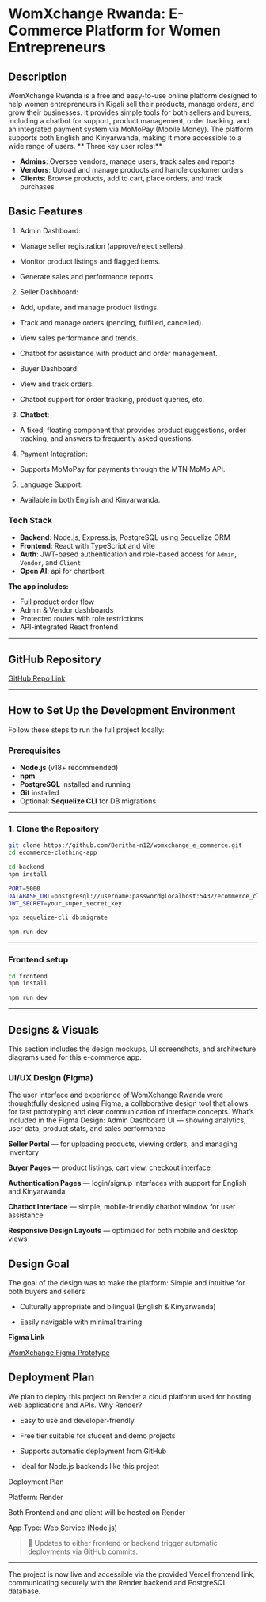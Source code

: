 # WomXchange Rwanda: E-Commerce Platform for Women Entrepreneurs

## Description
WomXchange Rwanda is a free and easy-to-use online platform designed to help women entrepreneurs in Kigali sell their products, manage orders, and grow their businesses. It provides simple tools for both sellers and buyers, including a chatbot for support, product management, order tracking, and an integrated payment system via MoMoPay (Mobile Money). The platform supports both English and Kinyarwanda, making it more accessible to a wide range of users.
 ** Three key user roles:**
 

- **Admins**: Oversee vendors, manage users, track sales and reports
- **Vendors**: Upload and manage products and handle customer orders
- **Clients**: Browse products, add to cart, place orders, and track  purchases

## Basic Features

1. Admin Dashboard:

- Manage seller registration (approve/reject sellers).

- Monitor product listings and flagged items.

- Generate sales and performance reports.

2. Seller Dashboard:

- Add, update, and manage product listings.

- Track and manage orders (pending, fulfilled, cancelled).

- View sales performance and trends.

- Chatbot for assistance with product and order management.

- Buyer Dashboard:

- View and track orders.

- Chatbot support for order tracking, product queries, etc.

3. **Chatbot**:

- A fixed, floating component that provides product suggestions, order   tracking, and answers to frequently asked questions.

4. Payment Integration:

- Supports MoMoPay for payments through the MTN MoMo API.

5. Language Support:

- Available in both English and Kinyarwanda.

### Tech Stack

- **Backend**: Node.js, Express.js, PostgreSQL using Sequelize ORM
- **Frontend**: React with TypeScript and Vite
- **Auth**: JWT-based authentication and role-based access for `Admin`, `Vendor`, and `Client`
- **Open AI**: api for chartbort

**The app includes:**
- Full product order flow
- Admin & Vendor dashboards
- Protected routes with role restrictions
- API-integrated React frontend

---

##  GitHub Repository

 [GitHub Repo Link](https://github.com/Beritha-n12/womxchange_e_commerce.git)

---

## How to Set Up the Development Environment

Follow these steps to run the full project locally:

### Prerequisites

- **Node.js** (v18+ recommended)
- **npm**
- **PostgreSQL** installed and running
- **Git** installed
- Optional: **Sequelize CLI** for DB migrations

---

###  1. Clone the Repository

```bash
git clone https://github.com/Beritha-n12/womxchange_e_commerce.git
cd ecommerce-clothing-app
```
```bash
cd backend
npm install

```
```bash
PORT=5000
DATABASE_URL=postgresql://username:password@localhost:5432/ecommerce_clothing
JWT_SECRET=your_super_secret_key

```
```bash
npx sequelize-cli db:migrate

```
```bash
npm run dev


```
---
### Frontend setup

```bash
cd frontend
npm install

```
```bash
npm run dev


```
---
##  Designs & Visuals

This section includes the design mockups, UI screenshots, and architecture diagrams used for this e-commerce app.

### UI/UX Design (Figma)

The user interface and experience of WomXchange Rwanda were thoughtfully designed using Figma, a collaborative design tool that allows for fast prototyping and clear communication of interface concepts.
What’s Included in the Figma Design:
Admin Dashboard UI — showing analytics, user data, product stats, and sales performance

**Seller Portal** — for uploading products, viewing orders, and managing inventory


**Buyer Pages** — product listings, cart view, checkout interface


**Authentication Pages** — login/signup interfaces with support for English and Kinyarwanda


**Chatbot Interface** — simple, mobile-friendly chatbot window for user assistance


**Responsive Design Layouts** — optimized for both mobile and desktop views


## Design Goal

The goal of the design was to make the platform:
Simple and intuitive for both buyers and sellers

 - Culturally appropriate and bilingual (English & Kinyarwanda)


 - Easily navigable with minimal training


**Figma Link**

[ WomXchange Figma Prototype](https://www.figma.com/design/wYnkMmCRsebWESppOOi9Uo/WomXchange-Rwanda?node-id=0-1&t=7OiUIMFwJMCC3vBf-1)

##  Deployment Plan

We plan to deploy this project on Render  a cloud platform used for hosting web applications and APIs.
 Why Render?
- Easy to use and developer-friendly

- Free tier suitable for student and demo projects

- Supports automatic deployment from GitHub

- Ideal for Node.js backends like this project

Deployment Plan

Platform: Render

Both Frontend and and client will be hosted on Render

App Type: Web Service (Node.js)


> 🔄 Updates to either frontend or backend trigger automatic deployments via GitHub commits.

---

 The project is now live and accessible via the provided Vercel frontend link, communicating securely with the Render backend and PostgreSQL database.
